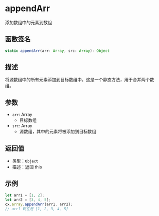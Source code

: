 # appendArr

添加数组中的元素到数组

## 函数签名
```typescript
static appendArr(arr: Array, src: Array): Object
```

## 描述
将源数组中的所有元素添加到目标数组中。这是一个静态方法，用于合并两个数组。

## 参数
- `arr`: Array
  - 目标数组
- `src`: Array
  - 源数组，其中的元素将被添加到目标数组

## 返回值
- 类型：`Object`
- 描述：返回 this

## 示例
```javascript
let arr1 = [1, 2];
let arr2 = [3, 4, 5];
cx.array.appendArr(arr1, arr2);
// arr1 现在是 [1, 2, 3, 4, 5]
``` 